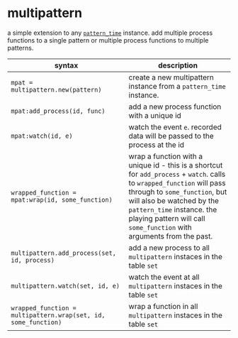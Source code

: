 # multipattern

a simple extension to any [`pattern_time`](https://monome.org/docs/norns/reference/lib/pattern_time) instance. add multiple process functions to a single pattern or multiple process functions to multiple patterns.

| syntax                                                         | description |
| ---                                                            | ---         |
| `mpat = multipattern.new(pattern)`                             | create a new multipattern instance from a `pattern_time` instance. |
| `mpat:add_process(id, func)`                                   | add a new process function with a unique id                        |
| `mpat:watch(id, e)`                                            | watch the event `e`. recorded data will be passed to the process at the id |
| `wrapped_function = mpat:wrap(id, some_function)`              | wrap a function with a unique id - this is a shortcut for `add_process` + `watch`. calls to `wrapped_function` will pass through to `some_function`, but will also be watched by the `pattern_time` instance. the playing pattern will call `some_function` with arguments from the past. |
| `multipattern.add_process(set, id, process)`                   | add a new process to all `multipattern` instaces in the table `set` |
| `multipattern.watch(set, id, e)`                               | watch the event at all `multipattern` instaces in the table `set` |
| `wrapped_function = multipattern.wrap(set, id, some_function)` | wrap a function in all `multipattern` instaces in the table `set` |
